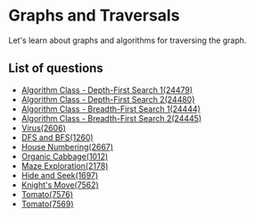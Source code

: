 Graphs and Traversals
============================
Let's learn about graphs and algorithms for traversing the graph.

List of questions
------------------------

- [Algorithm Class - Depth-First Search 1(24479)](https://github.com/yoru4890/coding_test/blob/main/baekjoon/graphs_and_traversals/24479.md)
- [Algorithm Class - Depth-First Search 2(24480)](https://github.com/yoru4890/coding_test/blob/main/baekjoon/graphs_and_traversals/24480.md)
- [Algorithm Class - Breadth-First Search 1(24444)](https://github.com/yoru4890/coding_test/blob/main/baekjoon/graphs_and_traversals/24444.md)
- [Algorithm Class - Breadth-First Search 2(24445)](https://github.com/yoru4890/coding_test/blob/main/baekjoon/graphs_and_traversals/24445.md)
- [Virus(2606)](https://github.com/yoru4890/coding_test/blob/main/baekjoon/graphs_and_traversals/2606.md)
- [DFS and BFS(1260)](https://github.com/yoru4890/coding_test/blob/main/baekjoon/graphs_and_traversals/1260.md)
- [House Numbering(2667)](https://github.com/yoru4890/coding_test/blob/main/baekjoon/graphs_and_traversals/2667.md)
- [Organic Cabbage(1012)](https://github.com/yoru4890/coding_test/blob/main/baekjoon/graphs_and_traversals/1012.md)
- [Maze Exploration(2178)](https://github.com/yoru4890/coding_test/blob/main/baekjoon/graphs_and_traversals/2178.md)
- [Hide and Seek(1697)](https://github.com/yoru4890/coding_test/blob/main/baekjoon/graphs_and_traversals/1697.md)
- [Knight's Move(7562)](https://github.com/yoru4890/coding_test/blob/main/baekjoon/graphs_and_traversals/7562.md)
- [Tomato(7576)](https://github.com/yoru4890/coding_test/blob/main/baekjoon/graphs_and_traversals/7576.md)
- [Tomato(7569)](https://github.com/yoru4890/coding_test/blob/main/baekjoon/graphs_and_traversals/7569.md)
